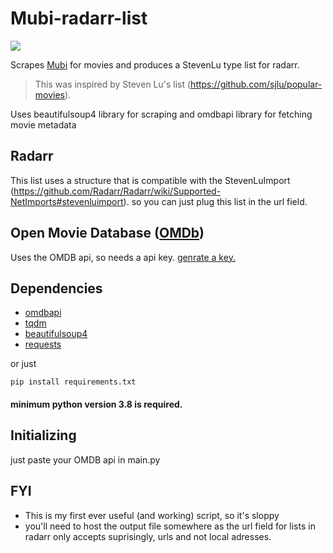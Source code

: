 # Mubi-radarr-list

<p align="left">
	<img src="https://img.shields.io/badge/License-MIT-green?style=for-the-badge">
</p>



Scrapes [Mubi](https://www.mubi.com/showing) for movies and produces a StevenLu type list for radarr.
> This was inspired by Steven Lu's list (https://github.com/sjlu/popular-movies).

Uses beautifulsoup4 library for scraping and omdbapi library for fetching movie metadata

## Radarr
This list uses a structure that is compatible with the StevenLuImport (https://github.com/Radarr/Radarr/wiki/Supported-NetImports#stevenluimport).
so you can just plug this list in the url field.

## Open Movie Database ([OMDb](https://www.omdbapi.com))

Uses the OMDB api, so needs a api key.
[genrate a key.](https://www.omdbapi.com/apikey.aspx)

## Dependencies
+ [omdbapi](https://pypi.org/project/omdbapi/)
+ [tqdm](https://pypi.org/project/tqdm/)
+ [beautifulsoup4](https://pypi.org/project/beautifulsoup4/)
+ [requests](https://pypi.org/project/requests/)

 or just
```
pip install requirements.txt
```
#### minimum python version 3.8 is required.

## Initializing

just paste your OMDB api in main.py

## FYI
+ This is my first ever useful (and working) script, so it's sloppy
+ you'll need to host the output file somewhere as the url field for lists in radarr only accepts suprisingly, urls and not local adresses.

